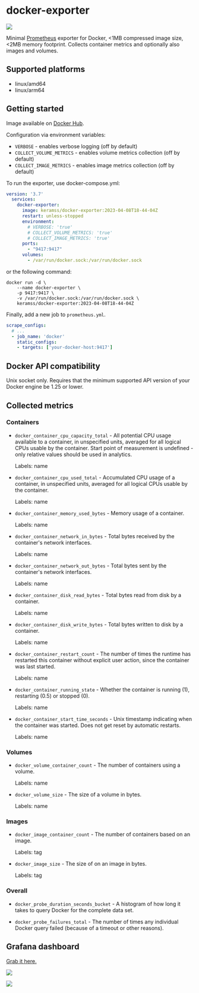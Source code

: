 # docker-exporter

 [![](https://img.shields.io/docker/image-size/keramss/docker-exporter)](https://hub.docker.com/r/keramss/docker-exporter)

Minimal [Prometheus](https://github.com/prometheus/prometheus) exporter for Docker, <1MB compressed image size, <2MB memory footprint. Collects container metrics and optionally also images and volumes.

## Supported platforms

- linux/amd64
- linux/arm64

## Getting started

Image available on [Docker Hub](https://hub.docker.com/r/keramss/docker-exporter).

Configuration via environment variables:
- `VERBOSE` - enables verbose logging (off by default)
- `COLLECT_VOLUME_METRICS` - enables volume metrics collection (off by default)
- `COLLECT_IMAGE_METRICS` - enables image metrics collection (off by default)

To run the exporter, use docker-compose.yml:

```yml
version: '3.7'
  services:
    docker-exporter:
      image: keramss/docker-exporter:2023-04-08T18-44-04Z
      restart: unless-stopped
      environment:
        # VERBOSE: 'true'
        # COLLECT_VOLUME_METRICS: 'true'
        # COLLECT_IMAGE_METRICS: 'true'
      ports:
        - "9417:9417"
      volumes:
        - /var/run/docker.sock:/var/run/docker.sock
```

or the following command:

```
docker run -d \
    --name docker-exporter \
    -p 9417:9417 \
    -v /var/run/docker.sock:/var/run/docker.sock \
    keramss/docker-exporter:2023-04-08T18-44-04Z
```

Finally, add a new job to `prometheus.yml`.

```yml
scrape_configs:
  # ...
  - job_name: 'docker'
    static_configs:
    - targets: ['your-docker-host:9417']
```

## Docker API compatibility

Unix socket only. Requires that the minimum supported API version of your Docker engine be 1.25 or lower.

## Collected metrics

### Containers

- `docker_container_cpu_capacity_total` - All potential CPU usage available to a container, in unspecified units, averaged for all logical CPUs usable by the container. Start point of measurement is undefined - only relative values should be used in analytics.
  
  Labels: name

- `docker_container_cpu_used_total` - Accumulated CPU usage of a container, in unspecified units, averaged for all logical CPUs usable by the container.

  Labels: name

- `docker_container_memory_used_bytes` - Memory usage of a container.

  Labels: name

- `docker_container_network_in_bytes` - Total bytes received by the container's network interfaces.

  Labels: name

- `docker_container_network_out_bytes` - Total bytes sent by the container's network interfaces.

  Labels: name

- `docker_container_disk_read_bytes` - Total bytes read from disk by a container.

  Labels: name

- `docker_container_disk_write_bytes` - Total bytes written to disk by a container.

  Labels: name

- `docker_container_restart_count` - The number of times the runtime has restarted this container without explicit user action, since the container was last started.

  Labels: name

- `docker_container_running_state` - Whether the container is running (1), restarting (0.5) or stopped (0).

  Labels: name

- `docker_container_start_time_seconds` - Unix timestamp indicating when the container was started. Does not get reset by automatic restarts.

  Labels: name

### Volumes

- `docker_volume_container_count` - The number of containers using a volume.

  Labels: name

- `docker_volume_size` - The size of a volume in bytes.

  Labels: name

### Images

- `docker_image_container_count` - The number of containers based on an image.

  Labels: tag

- `docker_image_size` - The size of on an image in bytes.

  Labels: tag

### Overall

- `docker_probe_duration_seconds_bucket` - A histogram of how long it takes to query Docker for the complete data set.

- `docker_probe_failures_total` - The number of times any individual Docker query failed (because of a timeout or other reasons).

## Grafana dashboard

[Grab it here.](dashboard.json)

![](1.png)

![](2.png)
